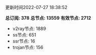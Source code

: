 更新时间2022-07-27 18:38:52

**总订阅: 378**
**总节点: 13559**
**有效节点: 2712**
- v2ray节点: 1889
- ss节点: 651
- ssr节点: 16
- trojan节点: 156
